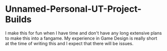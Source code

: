# Unnamed-Personal-UT-Project-Builds
I make this for fun when I have time and don't have any long extensive plans to make this into a fangame. My experience in Game Design is really short at the time of writing this and I expect that there will be issues.
